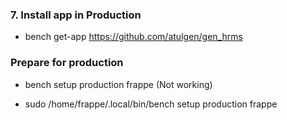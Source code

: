 ### 7. Install app in Production 


- bench get-app https://github.com/atulgen/gen_hrms




### Prepare for production

- bench setup production frappe (Not working)

- sudo /home/frappe/.local/bin/bench setup production frappe





